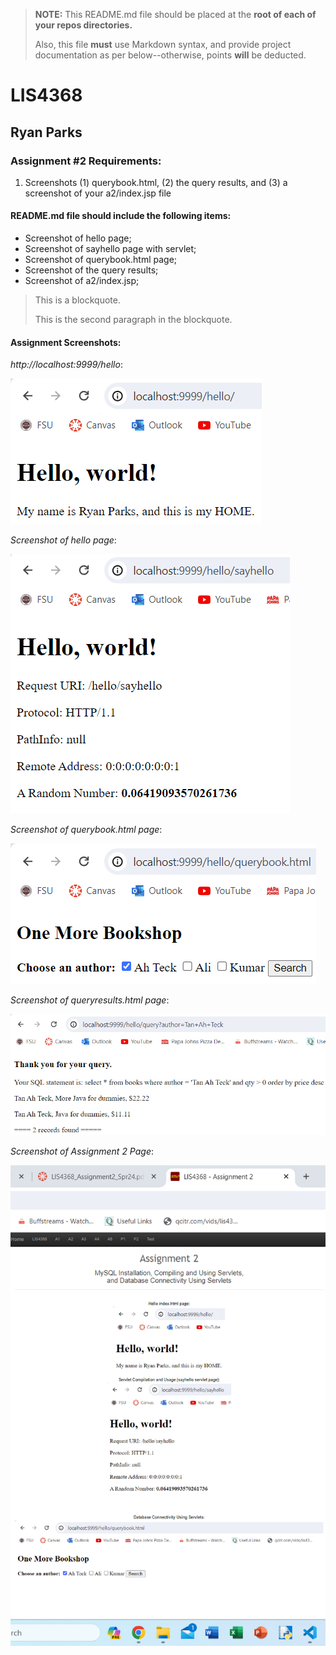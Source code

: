 > **NOTE:** This README.md file should be placed at the **root of each of your repos directories.**
>
>Also, this file **must** use Markdown syntax, and provide project documentation as per below--otherwise, points **will** be deducted.
>

# LIS4368

## Ryan Parks

### Assignment #2 Requirements:

1. Screenshots (1) querybook.html, (2) the query results, and (3) a screenshot of your a2/index.jsp file

#### README.md file should include the following items:

* Screenshot of hello page;
* Screenshot of sayhello page with servlet;
* Screenshot of querybook.html page;
* Screenshot of the query results;
* Screenshot of a2/index.jsp;

> This is a blockquote.
> 
> This is the second paragraph in the blockquote.
>

#### Assignment Screenshots:

*http://localhost:9999/hello*:

![Hello Page Screenshot](img/hello.png)

*Screenshot of hello page*:

![SayHello Page Screenshot](img/sayhello.png)

*Screenshot of querybook.html page*:

![QueryBook Page Screenshot](img/querybook.png)

*Screenshot of queryresults.html page*:

![QueryResults Page Screenshot](img/queryresults.png)

*Screenshot of Assignment 2 Page*:

![JDK Installation Screenshot](img/assignment2page.png)